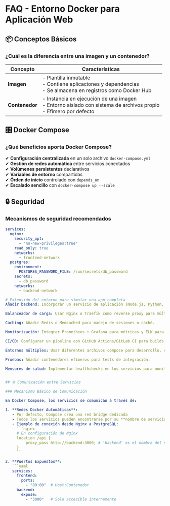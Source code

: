# FAQ - Entorno Docker para Aplicación Web

## 📦 Conceptos Básicos 

### ¿Cuál es la diferencia entre una imagen y un contenedor?

| Concepto       | Características                                                                 |
|----------------|---------------------------------------------------------------------------------|
| **Imagen**     | - Plantilla inmutable<br>- Contiene aplicaciones y dependencias<br>- Se almacena en registros como Docker Hub |
| **Contenedor** | - Instancia en ejecución de una imagen<br>- Entorno aislado con sistema de archivos propio<br>- Efímero por defecto |

## 🎛 Docker Compose

### ¿Qué beneficios aporta Docker Compose?

✔ **Configuración centralizada** en un solo archivo `docker-compose.yml`  
✔ **Gestión de redes automática** entre servicios conectados  
✔ **Volúmenes persistentes** declarativos  
✔ **Variables de entorno** compartidas  
✔ **Órden de inicio** controlado con `depends_on`  
✔ **Escalado sencillo** con `docker-compose up --scale`

## 🔒 Seguridad

### Mecanismos de seguridad recomendados

```yaml
services:
  nginx:
    security_opt:
      - "no-new-privileges:true"
    read_only: true
    networks:
      - frontend-network
  postgres:
    environment:
      POSTGRES_PASSWORD_FILE: /run/secrets/db_password
    secrets:
      - db_password
    networks:
      - backend-network

# Extensión del entorno para simular una app completa
Añadir backend: Incorporar un servicio de aplicación (Node.js, Python, Java) que sirva APIs al frontend.

Balanceador de carga: Usar Nginx o Traefik como reverse proxy para múltiples instancias del frontend/backend.

Caching: Añadir Redis o Memcached para manejo de sesiones o caché.

Monitorización: Integrar Prometheus + Grafana para métricas y ELK para logs.

CI/CD: Configurar un pipeline con GitHub Actions/GitLab CI para builds automatizados.

Entornos múltiples: Usar diferentes archivos compose para desarrollo, staging y producción.

Pruebas: Añadir contenedores efímeros para tests de integración.

Mensores de salud: Implementar healthchecks en los servicios para monitoreo automático.


## 🌐 Comunicación entre Servicios

### Mecanismo Básico de Comunicación

En Docker Compose, los servicios se comunican a través de:

1. **Redes Docker Automáticas**:
   - Por defecto, Compose crea una red bridge dedicada
   - Todos los servicios pueden encontrarse por su **nombre de servicio** (DNS interno)
   - Ejemplo de conexión desde Nginx a PostgreSQL:
     ```nginx
     # En configuración de Nginx
     location /api {
         proxy_pass http://backend:3000; # 'backend' es el nombre del servicio
     }
     ```

2. **Puertos Expuestos**:
   ```yaml
   services:
     frontend:
       ports:
         - "80:80"  # Host:Contenedor
     backend:
       expose:
         - "3000"   # Solo accesible internamente

